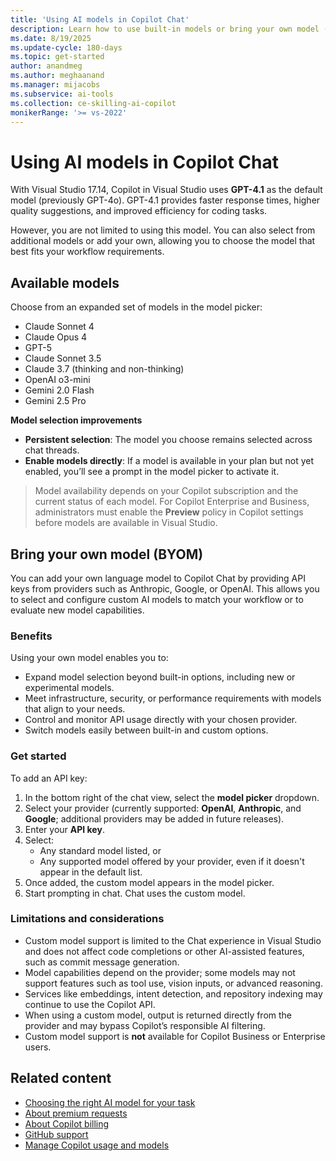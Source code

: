 ```yaml
---
title: 'Using AI models in Copilot Chat'
description: Learn how to use built-in models or bring your own model (BYOM) in GitHub Copilot Chat for Visual Studio.
ms.date: 8/19/2025
ms.update-cycle: 180-days
ms.topic: get-started
author: anandmeg
ms.author: meghaanand
ms.manager: mijacobs
ms.subservice: ai-tools
ms.collection: ce-skilling-ai-copilot
monikerRange: '>= vs-2022'
---
```

# Using AI models in Copilot Chat

With Visual Studio 17.14, Copilot in Visual Studio uses **GPT-4.1** as the default model (previously GPT-4o). GPT-4.1 provides faster response times, higher quality suggestions, and improved efficiency for coding tasks.

However, you are not limited to using this model. You can also select from additional models or add your own, allowing you to choose the model that best fits your workflow requirements.

## Available models
 
Choose from an expanded set of models in the model picker:
 
- Claude Sonnet 4
- Claude Opus 4
- GPT-5
- Claude Sonnet 3.5
- Claude 3.7 (thinking and non-thinking)
- OpenAI o3-mini
- Gemini 2.0 Flash
- Gemini 2.5 Pro

**Model selection improvements**

- **Persistent selection**: The model you choose remains selected across chat threads.
- **Enable models directly**: If a model is available in your plan but not yet enabled, you’ll see a prompt in the model picker to activate it.

> Model availability depends on your Copilot subscription and the current status of each model. For Copilot Enterprise and Business, administrators must enable the **Preview** policy in Copilot settings before models are available in Visual Studio.

## Bring your own model (BYOM)

You can add your own language model to Copilot Chat by providing API keys from providers such as Anthropic, Google, or OpenAI. This allows you to select and configure custom AI models to match your workflow or to evaluate new model capabilities.

### Benefits

Using your own model enables you to:

- Expand model selection beyond built-in options, including new or experimental models.
- Meet infrastructure, security, or performance requirements with models that align to your needs.
- Control and monitor API usage directly with your chosen provider.
- Switch models easily between built-in and custom options.

### Get started

To add an API key:

1. In the bottom right of the chat view, select the **model picker** dropdown.
1. Select your provider (currently supported: **OpenAI**, **Anthropic**, and **Google**; additional providers may be added in future releases).
1. Enter your **API key**. 
1. Select:
    - Any standard model listed, or
    - Any supported model offered by your provider, even if it doesn't appear in the default list.
1. Once added, the custom model appears in the model picker.
1. Start prompting in chat. Chat uses the custom model.

### Limitations and considerations

- Custom model support is limited to the Chat experience in Visual Studio and does not affect code completions or other AI-assisted features, such as commit message generation.
- Model capabilities depend on the provider; some models may not support features such as tool use, vision inputs, or advanced reasoning.
- Services like embeddings, intent detection, and repository indexing may continue to use the Copilot API.
- When using a custom model, output is returned directly from the provider and may bypass Copilot’s responsible AI filtering.
- Custom model support is **not** available for Copilot Business or Enterprise users.

## Related content

- [Choosing the right AI model for your task](https://docs.github.com/en/copilot/using-github-copilot/ai-models/choosing-the-right-ai-model-for-your-task)
- [About premium requests](https://docs.github.com/copilot/managing-copilot/monitoring-usage-and-entitlements/about-premium-requests#premium-requests)
- [About Copilot billing](https://docs.github.com/copilot/managing-copilot/managing-copilot-as-an-individual-subscriber/billing-and-payments/about-billing-for-individual-copilot-plans)
- [GitHub support](https://support.github.com/)
- [Manage Copilot usage and models](copilot-usage-and-models.md)